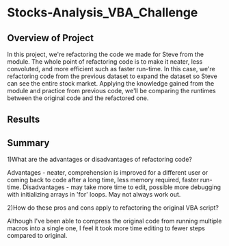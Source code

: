 # Stocks-Analysis_VBA_Challenge


## Overview of Project

In this project, we're refactoring the code we made for Steve from the module. The whole point of refactoring code is to make it neater, less convoluted, and more efficient such as faster run-time. In this case, we're refactoring code from the previous dataset to expand the dataset so Steve can see the entire stock market. Applying the knowledge gained from the module and practice from previous code, we'll be comparing the runtimes between the original code and the refactored one. 

## Results


## Summary

1)What are the advantages or disadvantages of refactoring code?

Advantages - neater, comprehension is improved for a different user or coming back to code after a long time, less memory required, faster run-time. 
Disadvantages - may take more time to edit, possible more debugging with initializing arrays in 'for' loops. May not always work out. 

2)How do these pros and cons apply to refactoring the original VBA script?

Although I've been able to compress the original code from running multiple macros into a single one, I feel it took more time editing to fewer steps compared to original. 
